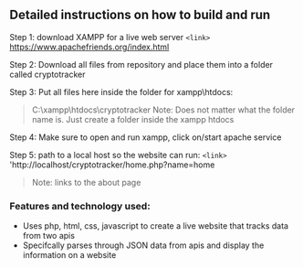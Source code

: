 ## Detailed instructions on how to build and run
Step 1: download XAMPP for a live web server
`<link>`  https://www.apachefriends.org/index.html

Step 2: Download all files from repository and place them into a folder called cryptotracker

Step 3: Put all files here inside the folder for xampp\htdocs:
>C:\xampp\htdocs\cryptotracker
>Note:
>Does not matter what the folder name is. Just create a folder inside the xampp htdocs

Step 4: Make sure to open and run xampp, click on/start apache service

Step 5: path to a local host so the website can run:
`<link>` 'http://localhost/cryptotracker/home.php?name=home
>Note: links to the about page

### Features and technology used:

- Uses php, html, css, javascript to create a live website that tracks data from two apis
- Specifcally parses through JSON data from apis and display the information on a website
 
